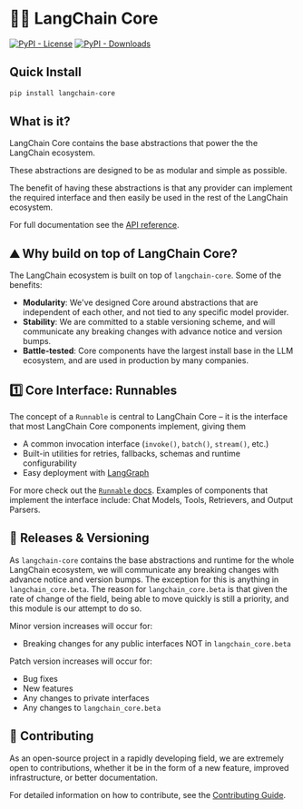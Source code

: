 # 🦜🍎️ LangChain Core

[![PyPI - License](https://img.shields.io/pypi/l/langchain-core?style=flat-square)](https://opensource.org/licenses/MIT)
[![PyPI - Downloads](https://img.shields.io/pepy/dt/langchain-core)](https://pypistats.org/packages/langchain-core)

## Quick Install

```bash
pip install langchain-core
```

## What is it?

LangChain Core contains the base abstractions that power the the LangChain ecosystem.

These abstractions are designed to be as modular and simple as possible.

The benefit of having these abstractions is that any provider can implement the required interface and then easily be used in the rest of the LangChain ecosystem.

For full documentation see the [API reference](https://reference.langchain.com/python/).

## ⛰️ Why build on top of LangChain Core?

The LangChain ecosystem is built on top of `langchain-core`. Some of the benefits:

- **Modularity**: We've designed Core around abstractions that are independent of each other, and not tied to any specific model provider.
- **Stability**: We are committed to a stable versioning scheme, and will communicate any breaking changes with advance notice and version bumps.
- **Battle-tested**: Core components have the largest install base in the LLM ecosystem, and are used in production by many companies.

## 1️⃣ Core Interface: Runnables

The concept of a `Runnable` is central to LangChain Core – it is the interface that most LangChain Core components implement, giving them

- A common invocation interface (`invoke()`, `batch()`, `stream()`, etc.)
- Built-in utilities for retries, fallbacks, schemas and runtime configurability
- Easy deployment with [LangGraph](https://github.com/langchain-ai/langgraph)

For more check out the [`Runnable` docs](https://python.langchain.com/docs/concepts/runnables/). Examples of components that implement the interface include: Chat Models, Tools, Retrievers, and Output Parsers.

## 📕 Releases & Versioning

As `langchain-core` contains the base abstractions and runtime for the whole LangChain ecosystem, we will communicate any breaking changes with advance notice and version bumps. The exception for this is anything in `langchain_core.beta`. The reason for `langchain_core.beta` is that given the rate of change of the field, being able to move quickly is still a priority, and this module is our attempt to do so.

Minor version increases will occur for:

- Breaking changes for any public interfaces NOT in `langchain_core.beta`

Patch version increases will occur for:

- Bug fixes
- New features
- Any changes to private interfaces
- Any changes to `langchain_core.beta`

## 💁 Contributing

As an open-source project in a rapidly developing field, we are extremely open to contributions, whether it be in the form of a new feature, improved infrastructure, or better documentation.

For detailed information on how to contribute, see the [Contributing Guide](https://python.langchain.com/docs/contributing/).
